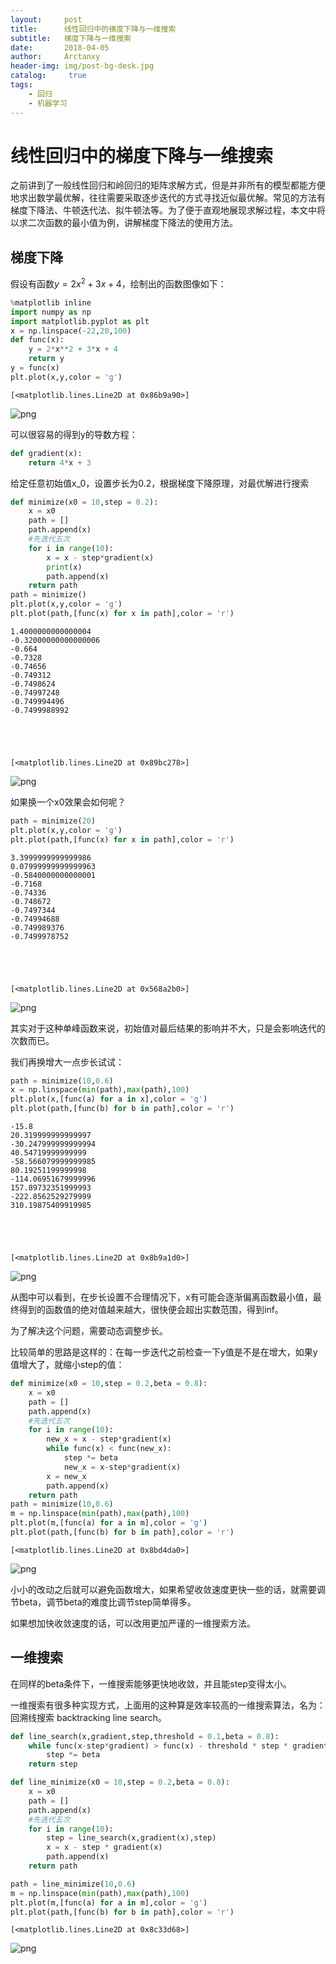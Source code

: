 ```yaml
---
layout:     post
title:      线性回归中的梯度下降与一维搜索
subtitle:   梯度下降与一维搜索
date:       2018-04-05
author:     Arctanxy
header-img: img/post-bg-desk.jpg
catalog: 	 true
tags:
    - 回归
    - 机器学习
---
```


# 线性回归中的梯度下降与一维搜索

之前讲到了一般线性回归和岭回归的矩阵求解方式，但是并非所有的模型都能方便地求出数学最优解，往往需要采取逐步迭代的方式寻找近似最优解。常见的方法有梯度下降法、牛顿迭代法、拟牛顿法等。为了便于直观地展现求解过程，本文中将以求二次函数的最小值为例，讲解梯度下降法的使用方法。

## 梯度下降

假设有函数$y = 2x^2+ 3x +4$，绘制出的函数图像如下：


```python
%matplotlib inline
import numpy as np 
import matplotlib.pyplot as plt
x = np.linspace(-22,20,100)
def func(x):
    y = 2*x**2 + 3*x + 4
    return y
y = func(x)
plt.plot(x,y,color = 'g')
```




    [<matplotlib.lines.Line2D at 0x86b9a90>]




![png](http://Arctanxy.github.io/article_fig/output_3_1.png)


可以很容易的得到y的导数方程：


```python
def gradient(x):
    return 4*x + 3
```

给定任意初始值x_0，设置步长为0.2，根据梯度下降原理，对最优解进行搜索


```python
def minimize(x0 = 10,step = 0.2):
    x = x0
    path = []
    path.append(x)
    #先迭代五次
    for i in range(10):
        x = x - step*gradient(x)
        print(x)
        path.append(x)
    return path
path = minimize()
plt.plot(x,y,color = 'g')
plt.plot(path,[func(x) for x in path],color = 'r')
```

    1.4000000000000004
    -0.32000000000000006
    -0.664
    -0.7328
    -0.74656
    -0.749312
    -0.7498624
    -0.74997248
    -0.749994496
    -0.7499988992
    




    [<matplotlib.lines.Line2D at 0x89bc278>]




![png](http://Arctanxy.github.io/article_fig/output_7_2.png)


如果换一个x0效果会如何呢？


```python
path = minimize(20)
plt.plot(x,y,color = 'g')
plt.plot(path,[func(x) for x in path],color = 'r')
```

    3.3999999999999986
    0.07999999999999963
    -0.5840000000000001
    -0.7168
    -0.74336
    -0.748672
    -0.7497344
    -0.74994688
    -0.749989376
    -0.7499978752
    




    [<matplotlib.lines.Line2D at 0x568a2b0>]




![png](http://Arctanxy.github.io/article_fig/output_9_2.png)


其实对于这种单峰函数来说，初始值对最后结果的影响并不大，只是会影响迭代的次数而已。

我们再换增大一点步长试试：


```python
path = minimize(10,0.6)
x = np.linspace(min(path),max(path),100)
plt.plot(x,[func(a) for a in x],color = 'g')
plt.plot(path,[func(b) for b in path],color = 'r')
```

    -15.8
    20.319999999999997
    -30.247999999999994
    40.54719999999999
    -58.566079999999985
    80.19251199999998
    -114.06951679999996
    157.89732351999993
    -222.8562529279999
    310.19875409919985
    




    [<matplotlib.lines.Line2D at 0x8b9a1d0>]




![png](http://Arctanxy.github.io/article_fig/output_11_2.png)


从图中可以看到，在步长设置不合理情况下，x有可能会逐渐偏离函数最小值，最终得到的函数值的绝对值越来越大，很快便会超出实数范围，得到inf。

为了解决这个问题，需要动态调整步长。

比较简单的思路是这样的：在每一步迭代之前检查一下y值是不是在增大，如果y值增大了，就缩小step的值：


```python
def minimize(x0 = 10,step = 0.2,beta = 0.8):
    x = x0
    path = []
    path.append(x)
    #先迭代五次
    for i in range(10):
        new_x = x - step*gradient(x)
        while func(x) < func(new_x):
            step *= beta
            new_x = x-step*gradient(x)
        x = new_x
        path.append(x)
    return path
path = minimize(10,0.6)
m = np.linspace(min(path),max(path),100)
plt.plot(m,[func(a) for a in m],color = 'g')
plt.plot(path,[func(b) for b in path],color = 'r')
```




    [<matplotlib.lines.Line2D at 0x8bd4da0>]




![png](http://Arctanxy.github.io/article_fig/output_14_1.png)


小小的改动之后就可以避免函数增大，如果希望收敛速度更快一些的话，就需要调节beta，调节beta的难度比调节step简单得多。

如果想加快收敛速度的话，可以改用更加严谨的一维搜索方法。

## 一维搜索

在同样的beta条件下，一维搜索能够更快地收敛，并且能step变得太小。

一维搜索有很多种实现方式，上面用的这种算是效率较高的一维搜索算法，名为：回溯线搜索 backtracking line search。


```python
def line_search(x,gradient,step,threshold = 0.1,beta = 0.8):
    while func(x-step*gradient) > func(x) - threshold * step * gradient**2:
        step *= beta
    return step

def line_minimize(x0 = 10,step = 0.2,beta = 0.8):
    x = x0
    path = []
    path.append(x)
    #先迭代五次
    for i in range(10):
        step = line_search(x,gradient(x),step)
        x = x - step * gradient(x)
        path.append(x)
    return path

path = line_minimize(10,0.6)
m = np.linspace(min(path),max(path),100)
plt.plot(m,[func(a) for a in m],color = 'g')
plt.plot(path,[func(b) for b in path],color = 'r')
```




    [<matplotlib.lines.Line2D at 0x8c33d68>]




![png](http://Arctanxy.github.io/article_fig/output_18_1.png)

